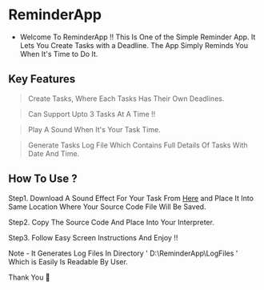 # ReminderApp

* Welcome To ReminderApp !! This Is One of the Simple Reminder App. It Lets You Create Tasks with a Deadline. The App Simply Reminds You When It's Time to Do It.

## Key Features

> Create Tasks, Where Each Tasks Has Their Own Deadlines.

> Can Support Upto 3 Tasks At A Time !!

> Play A Sound When It's Your Task Time.

> Generate Tasks Log File Which Contains Full Details Of Tasks With Date And Time.
 
## How To Use ?

Step1. Download A Sound Effect For Your Task From [Here](https://drive.google.com/file/d/1WjE66ErHrdE1igPC41j-iDcEiG1fvdKl/view?usp=sharing
"Sound File") and Place It Into Same Location Where Your Source Code File Will Be Saved.

Step2. Copy The Source Code And Place Into Your Interpreter.

Step3. Follow Easy Screen Instructions And Enjoy !!

Note - It Generates Log Files In Directory ' D:\ReminderApp\LogFiles ' Which is Easily Is Readable By User.

Thank You 👻 
